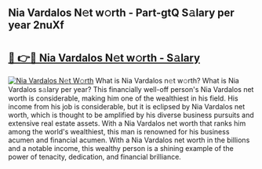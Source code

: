 ## Nia Vardalos N𝚎t w𝚘rth - Part-gtQ S𝚊lary per year 2nuXf

# <h2><a href="http://gc41bsv.nevu.top/?p=Nia+Vardalos">🔗 👉🔴 Nia Vardalos N𝚎t w𝚘rth - S𝚊lary</a></h2>

[![Nia Vardalos N𝚎t W𝚘rth](https://i.imgur.com/Oavwk0R.jpeg)](http://gc41bsv.nevu.top/?p=Nia+Vardalos)
What is Nia Vardalos n𝚎t w𝚘rth? What is Nia Vardalos s𝚊lary per year?
This financially well-off person's Nia Vardalos net worth is considerable, making him one of the wealthiest in his field. His income from his job is considerable, but it is eclipsed by Nia Vardalos net worth, which is thought to be amplified by his diverse business pursuits and extensive real estate assets. With a Nia Vardalos net worth that ranks him among the world's wealthiest, this man is renowned for his business acumen and financial acumen. With a Nia Vardalos net worth in the billions and a notable income, this wealthy person is a shining example of the power of tenacity, dedication, and financial brilliance.
